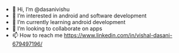 - 👋 Hi, I’m @dasanivishu
- 👀 I’m interested in android and software development
- 🌱 I’m currently learning android development
- 💞️ I’m looking to collaborate on apps 
- 📫 How to reach me https://www.linkedin.com/in/vishal-dasani-679497196/

<!---
dasanivishu/dasanivishu is a ✨ special ✨ repository because its `README.md` (this file) appears on your GitHub profile.
You can click the Preview link to take a look at your changes.
--->
